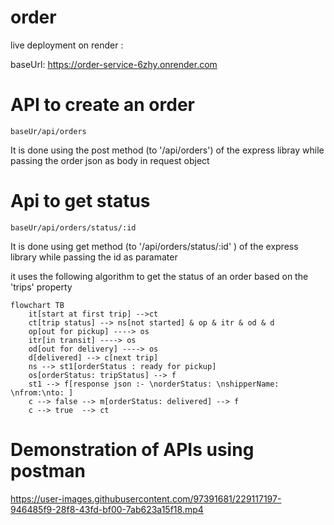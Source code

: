 # order

live deployment on render :

baseUrl: https://order-service-6zhy.onrender.com

# API to create an order

`baseUr/api/orders`

It is done using the post method (to '/api/orders') of the express libray while passing the order json as body in request object

# Api to get status

`baseUr/api/orders/status/:id`

It is done using get method (to '/api/orders/status/:id' ) of the express library while passing the id as paramater

it uses the following algorithm to get the status of an order based on the 'trips' property

```mermaid
flowchart TB
    it[start at first trip] -->ct
    ct[trip status] --> ns[not started] & op & itr & od & d
    op[out for pickup] ----> os
    itr[in transit] ----> os
    od[out for delivery] ----> os
    d[delivered] --> c[next trip]
    ns --> st1[orderStatus : ready for pickup]
    os[orderStatus: tripStatus] --> f
    st1 --> f[response json :- \norderStatus: \nshipperName: \nfrom:\nto: ]
    c --> false --> m[orderStatus: delivered] --> f
    c --> true  --> ct
```
# Demonstration of APIs using postman

https://user-images.githubusercontent.com/97391681/229117197-946485f9-28f8-43fd-bf00-7ab623a15f18.mp4





